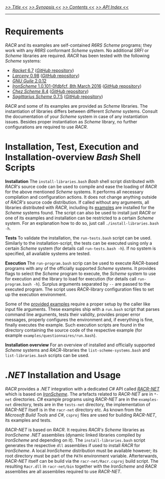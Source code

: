 _[>> Title <<](title.md) [>> Synopsis <<](synopsis.md) [>> Contents <<](contents.md) [>> API Index <<](api-index.md)_
___

# Requirements

_RACR_ and its examples are self-contained _R6RS Scheme_ programs; they work with any _R6RS_ conformant _Scheme_ system. No additional _SRFI_ or _Scheme_ libraries are required. _RACR_ has been tested with the following _Scheme_ systems:
  * [_Racket_ 6.7](http://www.racket-lang.org/) ([_GitHub_ repository](https://github.com/plt/racket))
  * [_Larceny_ 0.98](http://www.larcenists.org) ([_GitHub_ repository](https://github.com/larcenists/larceny))
  * [_GNU Guile_ 2.0.12](http://www.gnu.org/software/guile/)
  * [_IronScheme_ 1.0.101-0fdbfcf, 8th March 2016](http://ironscheme.codeplex.com) ([_GitHub_ repository](https://github.com/leppie/IronScheme))
  * [_Chez Scheme_ 8.4](http://www.scheme.com/) ([_GitHub_ repository](https://github.com/cisco/ChezScheme))
  * [_Sagittarius Scheme_ 0.7.5](https://bitbucket.org/ktakashi/sagittarius-scheme/wiki/Home) ([_GitHub_ repository](https://github.com/ktakashi/sagittarius-scheme))

_RACR_ and some of its examples are provided as _Scheme_ libraries. The instantiation of libraries differs between different _Scheme_ systems. Consult the documentation of your _Scheme_ system in case of any instantiation issues. Besides proper instantiation as _Scheme_ library, no further configurations are required to use _RACR_.

# Installation, Test, Execution and Installation-overview _Bash_ Shell Scripts

**Installation** The `install-libraries.bash` _Bash_ shell script distributed with _RACR's_ source code can be used to compile and ease the loading of _RACR_ for the above mentioned _Scheme_ systems. It performs all necessary compilation and configuration actions. It does not change anything outside of _RACR's_ source code distribution. If called without any arguments, all libraries distributed with _RACR_, including its [examples](../../examples/examples-overview.md) are installed for the _Scheme_ systems found. The script can also be used to install just _RACR_ or one of its examples and installation can be restricted to a certain _Scheme_ system. For an explanation how to do so, just call `./install-libraries.bash -h`.

**Tests** To validate the installation, the `run-tests.bash` script can be used. Similarly to the installation-script, the tests can be executed using only a certain _Scheme_ system (for details call `run-tests.bash -h`). If no system is specified, all available systems are tested.

**Execution** The `run-program.bash` scrip can be used to execute _RACR_-based programs with any of the officially supported _Scheme_ systems. It provides flags to select the _Scheme_ program to execute, the _Scheme_ system to use for execution and the library to load for execution (for details call `run-program.bash -h`). Surplus arguments separated by `--` are passed to the executed program. The script uses _RACR_-library configuration files to set up the execution environment.

Some of the [provided examples](../../examples/examples-overview.md) require a proper setup by the caller like input file arguments. These examples ship with a `run.bash` script that parses command line arguments, tests their validity, provides proper error messages, properly configures the environment and, if everything is fine, finally executes the example. Such execution scripts are found in the directory containing the source code of the respective example (for example `examples/questionnaires/run.bash`).

**Installation overview** For an overview of installed and officially supported _Scheme_ systems and _RACR_-libraries the `list-scheme-systems.bash` and `list-libraries.bash` scripts can be used.

# _.NET_ Installation and Usage

_RACR_ provides a _.NET_ integration with a dedicated _C#_ API called [_RACR-NET_](../../racr-net/documentation/title.md) which is based on [_IronScheme_](http://ironscheme.codeplex.com). The artefacts related to _RACR-NET_ are in `*-net` directories. _C#_ example programs using _RACR-NET_ are in the `examples-net` directory, tests are in the `tests-net` directory, the implementation of _RACR-NET_ itself is in the `racr-net` directory etc. As known from the _Microsoft Build Tools_ and _C#_, `csproj` files are used for building _RACR-NET_, its examples and tests.

_RACR-NET_ is based on _RACR_. It requires _RACR's_ _Scheme_ libraries as _IronScheme_ _.NET_ assemblies (dynamic linked libraries compiled by _IronScheme_ and depending on it). The `install-libraries.bash` script generates the respective `dll` assemblies if used to install _RACR_ for _IronScheme_. A local _IronScheme_ distribution must be available however; its root directory must be part of the `PATH` environment variable. Afterterwards, _RACR-NET_ itself can be build via the `racr-net/Racr.csproj` build script. The resulting `Racr.dll` in `racr-net/bin` together with the _IronScheme_ and _RACR_ assemblies are all assemblies required to use _RACR-NET_.
